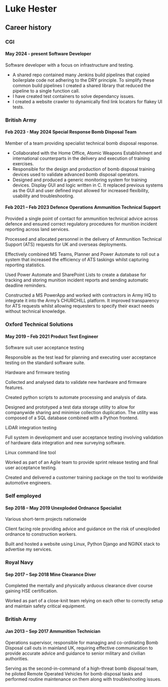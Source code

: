 # Luke Hester

## Career history

### CGI
#### May 2024 - present Software Developer    

Software developer with a focus on infrastructure and testing.
- A shared repo contained many Jenkins build pipelines that copied boilerplate code not adhering to the DRY principle. To simplify these common build pipelines I created a shared library that reduced the pipeline to a single function call.
- I have created test containers to solve dependancy issues.
- I created a website crawler to dynamically find link locators for flakey UI tests.

### British Army
#### Feb 2023 - May 2024 Special Response Bomb Disposal Team 

Member of a team providing specialist technical bomb disposal response.

- Collaborated with the Home Office, Atomic Weapons Establishment and international counterparts in the delivery and execution of training exercises.
- Responsible for the design and production of bomb disposal training devices used to validate advanced bomb disposal operators.
- Designed and produced a generic monitoring system for training devices. Display GUI and logic written in C. It replaced previous systems as the GUI and user defined input allowed for increased flexibility, usability and troubleshooting.

#### Feb 2021 – Feb 2023 Defence Operations Ammunition Technical Support 

Provided a single point of contact for ammunition technical advice across defence and ensured correct regulatory procedures for munition incident reporting across land services.

Processed and allocated personnel in the delivery of Ammunition Technical Support (ATS) requests for UK and overseas deployments.

Effectively combined MS Teams, Planner and Power Automate to roll out a system that increased the efficiency of ATS taskings whilst capturing reporting statistics.

Used Power Automate and SharePoint Lists to create a database for tracking and storing munition incident reports and sending automatic deadline reminders.

Constructed a MS PowerApp and worked with contractors in Army HQ to integrate it into the Army’s CHURCHILL platform. It improved transparency for ATS requests whilst allowing requesters to specify their exact needs without technical knowledge.

### Oxford Technical Solutions

#### May 2019 – Feb 2021 Product Test Engineer

Software suit user acceptance testing

Responsible as the test lead for planning and executing user acceptance testing on the standard software suite.

Hardware and firmware testing

Collected and analysed data to validate new hardware and firmware features.

Created python scripts to automate processing and analysis of data.

Designed and prototyped a test data storage utility to allow for companywide sharing and minimise collection duplication. The utility was composed of a SQL database combined with a Python frontend.

LiDAR integration testing

Full system in development and user acceptance testing involving validation of hardware data integration and new surveying software.

Linux command line tool

Worked as part of an Agile team to provide sprint release testing and final user acceptance testing.

Created and delivered a customer training package on the tool to worldwide automotive engineers.

### Self employed
#### Sep 2018 – May 2019 Unexploded Ordnance Specialist

Various short-term projects nationwide

Client facing role providing advice and guidance on the risk of unexploded ordnance to construction workers.

Built and hosted a website using Linux, Python Django and NGINX stack to advertise my services.

### Royal Navy
#### Sep 2017 – Sep 2018 Mine Clearance Diver

Completed the mentally and physically arduous clearance diver course gaining HSE certification.

Worked as part of a close-knit team relying on each other to correctly setup and maintain safety critical equipment.

### British Army
#### Jan 2013 – Sep 2017 Ammunition Technician

Operations supervisor, responsible for managing and co-ordinating Bomb Disposal call outs in mainland UK, requiring effective communication to provide accurate advice and guidance to senior military and civilian authorities.

Serving as the second-in-command of a high-threat bomb disposal team, he piloted Remote Operated Vehicles for bomb disposal tasks and performed routine maintenance on them along with troubleshooting issues.
